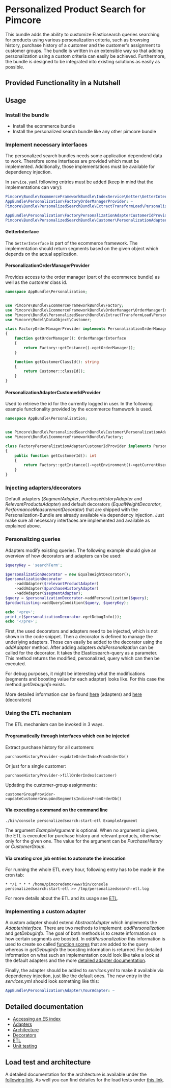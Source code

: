 # Personalized Product Search for Pimcore

This bundle adds the ability to customize Elasticsearch queries searching for products using various personalization criteria, such as browsing history, purchase history of a customer and the customer's assignment to customer groups.
The bundle is written in an extensible way so that adding personalization using a custom criteria can easily be achieved.
Furthermore, the bundle is designed to be integrated into existing solutions as easily as possible.

## Provided Functionality in a Nutshell


## Usage
### Install the bundle
* Install the ecommerce bundle
* Install the personalized search bundle like any other pimcore bundle

### Implement necessary interfaces
The personalized search bundles needs some application dependend data to work. Therefore some interfaces are provided which must be implemented. Additionally, those implementations must be available for dependency injection.

In `service.yaml` following entries must be added (keep in mind that the implementations can vary):
```yaml
Pimcore\Bundle\EcommerceFrameworkBundle\IndexService\Getter\GetterInterface: '@AppBundle\Ecommerce\IndexService\SegmentGetter'
AppBundle\Personalization\FactoryOrderManagerProvider: ~
Pimcore\Bundle\PersonalizedSearchBundle\ExtractTransformLoad\PersonalizationOrderManagerProvider: '@AppBundle\Personalization\FactoryOrderManagerProvider'

AppBundle\Personalization\FactoryPersonalizationAdapterCustomerIdProvider: ~
Pimcore\Bundle\PersonalizedSearchBundle\Customer\PersonalizationAdapterCustomerIdProvider: '@AppBundle\Personalization\FactoryPersonalizationAdapterCustomerIdProvider'
```

#### GetterInterface
The `GetterInterface` is part of the ecommerce framework. The implementation should return segments based on the given object which depends on the actual application.

#### PersonalizationOrderManagerProvider
Provides access to the order manager (part of the ecommerce bundle) as well as the customer class id.

```php
namespace AppBundle\Personalization;


use Pimcore\Bundle\EcommerceFrameworkBundle\Factory;
use Pimcore\Bundle\EcommerceFrameworkBundle\OrderManager\OrderManagerInterface;
use Pimcore\Bundle\PersonalizedSearchBundle\ExtractTransformLoad\PersonalizationOrderManagerProvider;
use Pimcore\Model\DataObject\Customer;

class FactoryOrderManagerProvider implements PersonalizationOrderManagerProvider
{
    function getOrderManager(): OrderManagerInterface
    {
        return Factory::getInstance()->getOrderManager();
    }

    function getCustomerClassId(): string
    {
        return Customer::classId();
    }
}
```

#### PersonalizationAdapterCustomerIdProvider
Used to retrieve the id for the currently logged in user. In the following example functionality provided by the ecommerce framework is used.

```php
namespace AppBundle\Personalization;


use Pimcore\Bundle\PersonalizedSearchBundle\Customer\PersonalizationAdapterCustomerIdProvider;
use Pimcore\Bundle\EcommerceFrameworkBundle\Factory;

class FactoryPersonalizationAdapterCustomerIdProvider implements PersonalizationAdapterCustomerIdProvider
{
    public function getCustomerId(): int
    {
        return Factory::getInstance()->getEnvironment()->getCurrentUserId();
    }
}
```

### Injecting adapters/decorators
Default adapters (*SegmentAdapter*, *PurchaseHistoryAdapter* and *RelevantProductsAdapter*) and default decorators (*EqualWeightDecorator*, *PerformanceMeasurementDecorator*) that are shipped with the Personalization-Bundle are already available via dependency injection. Just make sure all necessary interfaces are implemented and available as explained above.

### Personalizing queries
Adapters modify existing queries. The following example should give an overview of how decorators and adapters can be used:
```php
$queryKey = 'searchTerm';

$personalizationDecorator = new EqualWeightDecorator();
$personalizationDecorator
    ->addAdapter($relevantProductAdapter)
    ->addAdapter($purchaseHistoryAdapter)
    ->addAdapter($segmentAdapter);
$query = $personalizationDecorator->addPersonalization($query);
$productListing->addQueryCondition($query, $queryKey);

echo '<pre>';
print_r($personalizationDecorator->getDebugInfo());
echo '</pre>';
```
First, the used decorators and adapters need to be injected, which is not shown in the code snippet. Then a decorator is defined to manage the underlying adapters. Those can easily be added to the decorator using the *addAdapter* method. After adding adapters *addPersonalization* can be called for the decorator. It takes the Elasticsearch-query as a parameter. This method returns the modified, personalized, query which can then be executed.

For debug purposes, it might be interesting what the modifications (segments and boosting value for each adapter) looks like. For this case the method *getDebugInfo* exists.

More detailed information can be found [here](./doc/Adapters.md) (adapters) and [here](./doc/Decorators.md) (decorators)

### Using the ETL mechanism
The ETL mechanism can be invoked in 3 ways.

#### Programatically through interfaces which can be injected
Extract purchase history for all customers:

`purchaseHistoryProvider->updateOrderIndexFromOrderDb()`

Or just for a single customer:

`purchaseHistoryProvider->fillOrderIndex(customer)`

Updating the customer-group assignments:

`customerGroupProvider->updateCustomerGroupAndSegmentsIndicesFromOrderDb()`
#### Via executing a command on the command line
`./bin/console personalizedsearch:start-etl ExampleArgument`

The argument *ExampleArgument* is optional. When no argument is given, the ETL is executed for purchase history and relevant products, otherwise only for the given one. The value for the argument can be *PurchaseHistory* or *CustomerGroup*.
#### Via creating cron job entries to automate the invocation
For running the whole ETL every hour, following entry has to be made in the cron tab:

`* */1 * * * /home/pimcoredemo/www/bin/console personalizedsearch:start-etl >> /tmp/personalizedsearch-etl.log`

For more details about the ETL and its usage see [ETL](./doc/ETL.md).

### Implementing a custom adapter
A custom adapter should extend *AbstractAdapter* which implements the *AdapterInterface*. There are two methods to implement: *addPersonalization* and *getDebugInfo*. The goal of both methods is to create information on how certain segments are boosted. In *addPersonalization* this information is used to create so called [function scores](https://www.elastic.co/guide/en/elasticsearch/reference/current/query-dsl-function-score-query.html) that are added to the query whereas in *getDebugInfo* the boosting information is returned. For detailed information on what such an implementation could look like take a look at the default adapters and the more [detailed adapter documentation](./doc/Adapters.md).

Finally, the adapter should be added to *services.yml* to make it available via dependency injection, just like the default ones. The new entry in the *services.yml* should look something like this:
```yml
AppBundle\Personalization\Adapter\YourAdapter: ~
```

## Detailed documentation
- [Accessing an ES index](./doc/AccessESIndex.md)
- [Adapters](./doc/Adapters.md)
- [Architecture](./doc/)
- [Decorators](./doc/Decorators.md)
- [ETL](./doc/ETL.md)
- [Unit testing](./doc/UnitTesting.md)

## Load test and architecture
A detailed documentation for the architecture is available under the [following link](./doc/Architecture.md). As well you can find detailes for the load tests under [this link](./doc/LoadTesting.md).
